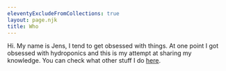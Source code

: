 ```yaml
---
eleventyExcludeFromCollections: true
layout: page.njk
title: Who
---
```


Hi. My name is Jens, I tend to get obsessed with things. At one point I got obsessed with hydroponics and this is my attempt at sharing my knowledge. You can check what other stuff I do <a href="https://jenskaalen.net">here</a>.
